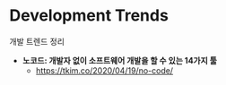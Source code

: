 # Development Trends

개발 트렌드 정리

* **노코드: 개발자 없이 소프트웨어 개발을 할 수 있는 14가지 툴**
  * https://tkim.co/2020/04/19/no-code/

